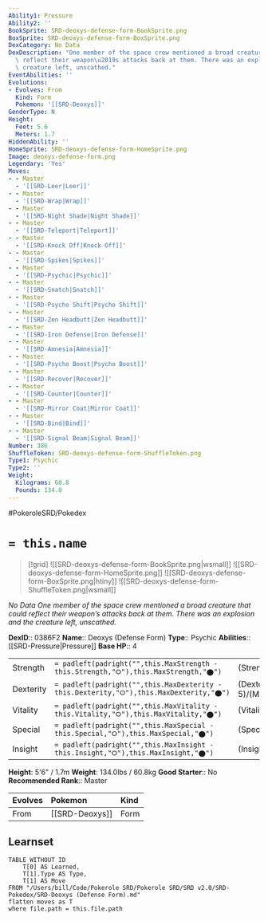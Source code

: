 ```yaml
---
Ability1: Pressure
Ability2: ''
BookSprite: SRD-deoxys-defense-form-BookSprite.png
BoxSprite: SRD-deoxys-defense-form-BoxSprite.png
DexCategory: No Data
DexDescription: "One member of the space crew mentioned a broad creature that could\
  \ reflect their weapon\u2019s attacks back at them. There was an explosion and the\
  \ creature left, unscathed."
EventAbilities: ''
Evolutions:
- Evolves: From
  Kind: Form
  Pokemon: '[[SRD-Deoxys]]'
GenderType: N
Height:
  Feet: 5.6
  Meters: 1.7
HiddenAbility: ''
HomeSprite: SRD-deoxys-defense-form-HomeSprite.png
Image: deoxys-defense-form.png
Legendary: 'Yes'
Moves:
- - Master
  - '[[SRD-Leer|Leer]]'
- - Master
  - '[[SRD-Wrap|Wrap]]'
- - Master
  - '[[SRD-Night Shade|Night Shade]]'
- - Master
  - '[[SRD-Teleport|Teleport]]'
- - Master
  - '[[SRD-Knock Off|Knock Off]]'
- - Master
  - '[[SRD-Spikes|Spikes]]'
- - Master
  - '[[SRD-Psychic|Psychic]]'
- - Master
  - '[[SRD-Snatch|Snatch]]'
- - Master
  - '[[SRD-Psycho Shift|Psycho Shift]]'
- - Master
  - '[[SRD-Zen Headbutt|Zen Headbutt]]'
- - Master
  - '[[SRD-Iron Defense|Iron Defense]]'
- - Master
  - '[[SRD-Amnesia|Amnesia]]'
- - Master
  - '[[SRD-Psycho Boost|Psycho Boost]]'
- - Master
  - '[[SRD-Recover|Recover]]'
- - Master
  - '[[SRD-Counter|Counter]]'
- - Master
  - '[[SRD-Mirror Coat|Mirror Coat]]'
- - Master
  - '[[SRD-Bind|Bind]]'
- - Master
  - '[[SRD-Signal Beam|Signal Beam]]'
Number: 386
ShuffleToken: SRD-deoxys-defense-form-ShuffleToken.png
Type1: Psychic
Type2: ''
Weight:
  Kilograms: 60.8
  Pounds: 134.0
---
```


#PokeroleSRD/Pokedex

# `= this.name`

> [!grid]
> ![[SRD-deoxys-defense-form-BookSprite.png|wsmall]]
> ![[SRD-deoxys-defense-form-HomeSprite.png]]
> ![[SRD-deoxys-defense-form-BoxSprite.png|htiny]]
> ![[SRD-deoxys-defense-form-ShuffleToken.png|wsmall]]


*No Data*
*One member of the space crew mentioned a broad creature that could reflect their weapon’s attacks back at them. There was an explosion and the creature left, unscathed.*

**DexID**:: 0386F2
**Name**:: Deoxys (Defense Form)
**Type**:: Psychic
**Abilities**:: [[SRD-Pressure|Pressure]]
**Base HP**:: 4

|           |                                                                                        |                                          |
| --------- | -------------------------------------------------------------------------------------- | ---------------------------------------- |
| Strength  | `= padleft(padright("",this.MaxStrength - this.Strength,"⭘"),this.MaxStrength,"⬤")`    | (Strength::5)/(MaxStrength::5)   |
| Dexterity | `= padleft(padright("",this.MaxDexterity - this.Dexterity,"⭘"),this.MaxDexterity,"⬤")` | (Dexterity:: 5)/(MaxDexterity::5) |
| Vitality  | `= padleft(padright("",this.MaxVitality - this.Vitality,"⭘"),this.MaxVitality,"⬤")`    | (Vitality::9)/(MaxVitality::9)   |
| Special   | `= padleft(padright("",this.MaxSpecial - this.Special,"⭘"),this.MaxSpecial,"⬤")`       | (Special::5)/(MaxSpecial::5)     |
| Insight   | `= padleft(padright("",this.MaxInsight - this.Insight,"⭘"),this.MaxInsight,"⬤")`       | (Insight::9)/(MaxInsight::9)     |

**Height**: 5'6" / 1.7m
**Weight**: 134.0lbs / 60.8kg
**Good Starter**:: No
**Recommended Rank**:: Master

| Evolves   | Pokemon        | Kind   |
|:----------|:---------------|:-------|
| From      | [[SRD-Deoxys]] | Form   |

## Learnset

```dataview
TABLE WITHOUT ID
    T[0] AS Learned,
    T[1].Type AS Type,
    T[1] AS Move
FROM "/Users/bill/Code/Pokerole SRD/Pokerole SRD/SRD v2.0/SRD-Pokedex/SRD-Deoxys (Defense Form).md"
flatten moves as T
where file.path = this.file.path
```
